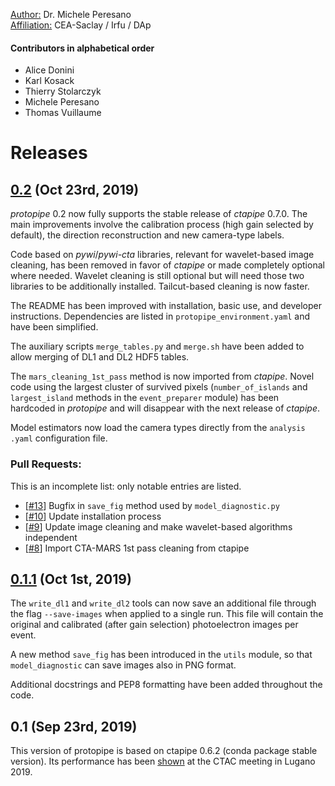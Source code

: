 <ins>Author:</ins> Dr. Michele Peresano  
<ins>Affiliation:</ins> CEA-Saclay / Irfu / DAp

#### Contributors in alphabetical order

- Alice Donini
- Karl Kosack
- Thierry Stolarczyk
- Michele Peresano
- Thomas Vuillaume

# Releases

## [0.2](https://github.com/cta-observatory/protopipe/compare/v0.1.1...0.2) (Oct 23rd, 2019)

_protopipe_ 0.2 now fully supports the stable release of _ctapipe_ 0.7.0. The main improvements involve the calibration process (high gain selected by default), the direction reconstruction and new camera-type labels.

Code based on _pywi_/_pywi-cta_ libraries, relevant for wavelet-based image cleaning, has been removed in favor of _ctapipe_ or made completely optional where needed. Wavelet cleaning is still optional but will need those two libraries to be additionally installed. Tailcut-based cleaning is now faster.

The README has been improved with installation, basic use, and developer instructions. Dependencies are listed in `protopipe_environment.yaml` and have been simplified.

The auxiliary scripts `merge_tables.py` and `merge.sh` have been added to allow merging of DL1 and DL2 HDF5 tables.

The `mars_cleaning_1st_pass` method is now imported from _ctapipe_. Novel code using the largest cluster of survived pixels (`number_of_islands` and `largest_island` methods in the `event_preparer` module) has been hardcoded in _protopipe_ and will disappear with the next release of _ctapipe_.

Model estimators now load the camera types directly from the `analysis .yaml` configuration file.

### Pull Requests:

This is an incomplete list: only notable entries are listed.

- [[#13](https://github.com/cta-observatory/protopipe/pull/13)] Bugfix in `save_fig` method used by `model_diagnostic.py`
- [[#10](https://github.com/cta-observatory/protopipe/pull/10)] Update installation process
- [[#9](https://github.com/cta-observatory/protopipe/pull/9)] Update image cleaning and make wavelet-based algorithms independent
- [[#8](https://github.com/cta-observatory/protopipe/pull/8)] Import CTA-MARS 1st pass cleaning from ctapipe

## [0.1.1](https://github.com/cta-observatory/protopipe/compare/v0.1...0.1.1) (Oct 1st, 2019)

The `write_dl1` and `write_dl2` tools can now save an additional file through the flag `--save-images` when applied to a single run. This file will contain the original and calibrated (after gain selection) photoelectron images per event.

A new method `save_fig` has been introduced in the `utils` module, so that `model_diagnostic` can save images also in PNG format.

Additional docstrings and PEP8 formatting have been added throughout the code.

## 0.1 (Sep 23rd, 2019)

This version of protopipe is based on ctapipe 0.6.2 (conda package stable version).
Its performance has been [shown](https://indico.cta-observatory.org/event/1995/contributions/19991/attachments/15559/19825/CTAC_Lugano_2019_Peresano.pdf) at the CTAC meeting in Lugano 2019.
